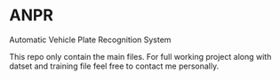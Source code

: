 # ANPR
Automatic Vehicle Plate Recognition System 

This repo only contain the main files.
For full working project along with datset and training file feel free to contact me personally. 
